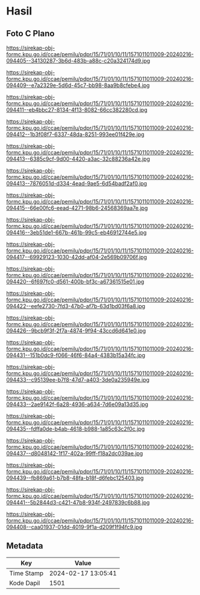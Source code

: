# Hasil

## Foto C Plano

https://sirekap-obj-formc.kpu.go.id/ccae/pemilu/pdpr/15/71/01/10/11/1571011011009-20240216-094405--34130287-3b6d-483b-a88c-c20a324174d9.jpg

https://sirekap-obj-formc.kpu.go.id/ccae/pemilu/pdpr/15/71/01/10/11/1571011011009-20240216-094409--e7a2329e-5d6d-45c7-bb98-8aa9b8cfebe4.jpg

https://sirekap-obj-formc.kpu.go.id/ccae/pemilu/pdpr/15/71/01/10/11/1571011011009-20240216-094411--eb4bbc27-8134-4f13-8082-66cc382280cd.jpg

https://sirekap-obj-formc.kpu.go.id/ccae/pemilu/pdpr/15/71/01/10/11/1571011011009-20240216-094412--1b3f08f7-6337-48da-8251-993ee01f429e.jpg

https://sirekap-obj-formc.kpu.go.id/ccae/pemilu/pdpr/15/71/01/10/11/1571011011009-20240216-094413--6385c9cf-9d00-4420-a3ac-32c88236a42e.jpg

https://sirekap-obj-formc.kpu.go.id/ccae/pemilu/pdpr/15/71/01/10/11/1571011011009-20240216-094413--7876051d-d334-4ead-9ae5-6d54badf2af0.jpg

https://sirekap-obj-formc.kpu.go.id/ccae/pemilu/pdpr/15/71/01/10/11/1571011011009-20240216-094415--66e00fc6-eead-4271-98b6-24568369aa7e.jpg

https://sirekap-obj-formc.kpu.go.id/ccae/pemilu/pdpr/15/71/01/10/11/1571011011009-20240216-094416--3eb51de1-667b-461b-99c5-eb46912744e5.jpg

https://sirekap-obj-formc.kpu.go.id/ccae/pemilu/pdpr/15/71/01/10/11/1571011011009-20240216-094417--69929123-1030-42dd-af04-2e569b09706f.jpg

https://sirekap-obj-formc.kpu.go.id/ccae/pemilu/pdpr/15/71/01/10/11/1571011011009-20240216-094420--6f697fc0-d561-400b-bf3c-a67361515e01.jpg

https://sirekap-obj-formc.kpu.go.id/ccae/pemilu/pdpr/15/71/01/10/11/1571011011009-20240216-094422--eefe2730-7fd3-47b0-af7b-63d1bd03f6a8.jpg

https://sirekap-obj-formc.kpu.go.id/ccae/pemilu/pdpr/15/71/01/10/11/1571011011009-20240216-094426--9bcb9f3f-2f7a-4874-9f94-43ccd6d641e0.jpg

https://sirekap-obj-formc.kpu.go.id/ccae/pemilu/pdpr/15/71/01/10/11/1571011011009-20240216-094431--151b0dc9-f066-46f6-84a4-4383b15a34fc.jpg

https://sirekap-obj-formc.kpu.go.id/ccae/pemilu/pdpr/15/71/01/10/11/1571011011009-20240216-094433--c95139ee-b7f8-47d7-a403-3de0a235949e.jpg

https://sirekap-obj-formc.kpu.go.id/ccae/pemilu/pdpr/15/71/01/10/11/1571011011009-20240216-094433--2ae9142f-6a28-4936-a634-7d6e09a13d35.jpg

https://sirekap-obj-formc.kpu.go.id/ccae/pemilu/pdpr/15/71/01/10/11/1571011011009-20240216-094435--fdffa0de-b4ab-4618-b988-1a85c63c2f0c.jpg

https://sirekap-obj-formc.kpu.go.id/ccae/pemilu/pdpr/15/71/01/10/11/1571011011009-20240216-094437--d8048142-1f17-402a-99ff-f18a2dc039ae.jpg

https://sirekap-obj-formc.kpu.go.id/ccae/pemilu/pdpr/15/71/01/10/11/1571011011009-20240216-094439--fb869a61-b7b8-48fa-b18f-d6febc125403.jpg

https://sirekap-obj-formc.kpu.go.id/ccae/pemilu/pdpr/15/71/01/10/11/1571011011009-20240216-094441--5b2844d3-c421-47b8-934f-2497839c6b88.jpg

https://sirekap-obj-formc.kpu.go.id/ccae/pemilu/pdpr/15/71/01/10/11/1571011011009-20240216-094408--caa01937-01dd-4019-9f1a-d209f1f94fc9.jpg


## Metadata

| Key        | Value               |
| ---------- | ------------------- |
| Time Stamp | 2024-02-17 13:05:41 |
| Kode Dapil | 1501                |



